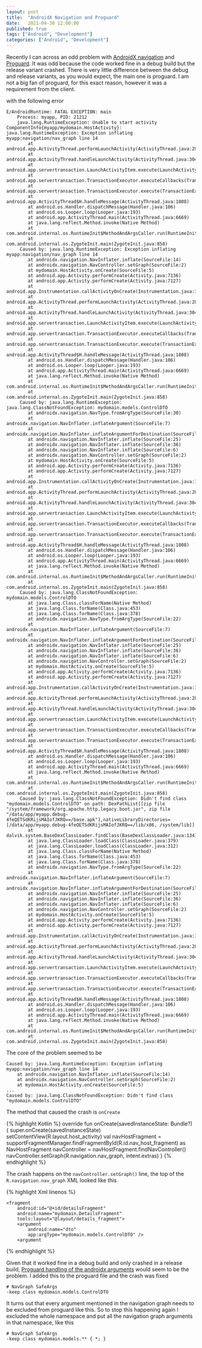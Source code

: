 ```yaml
---
layout: post
title:  "AndroidX Navigation and Proguard"
date:   2021-04-30 12:00:00
published: true
tags: ["Android", "Development"]
categories: ["Android", "Development"]
---
```


Recently I can across an odd problem with [AndroidX navigation][androidx-navigation-url] and [Proguard][proguard-url]. It was odd because the code worked fine in a debug build but the release variant crashed. There is very little difference between the debug and release variants, as you would expect, the main one is proguard. I am not a big fan of proguard, for this exact reason, however it was a requirement from the client.


 with the following error

```
E/AndroidRuntime: FATAL EXCEPTION: main
    Process: myapp, PID: 21212
    java.lang.RuntimeException: Unable to start activity ComponentInfo{myapp/mydomain.HostActivity}: java.lang.RuntimeException: Exception inflating myapp:navigation/nav_graph line 14
        at android.app.ActivityThread.performLaunchActivity(ActivityThread.java:2913)
        at android.app.ActivityThread.handleLaunchActivity(ActivityThread.java:3048)
        at android.app.servertransaction.LaunchActivityItem.execute(LaunchActivityItem.java:78)
        at android.app.servertransaction.TransactionExecutor.executeCallbacks(TransactionExecutor.java:108)
        at android.app.servertransaction.TransactionExecutor.execute(TransactionExecutor.java:68)
        at android.app.ActivityThread$H.handleMessage(ActivityThread.java:1808)
        at android.os.Handler.dispatchMessage(Handler.java:106)
        at android.os.Looper.loop(Looper.java:193)
        at android.app.ActivityThread.main(ActivityThread.java:6669)
        at java.lang.reflect.Method.invoke(Native Method)
        at com.android.internal.os.RuntimeInit$MethodAndArgsCaller.run(RuntimeInit.java:493)
        at com.android.internal.os.ZygoteInit.main(ZygoteInit.java:858)
     Caused by: java.lang.RuntimeException: Exception inflating myapp:navigation/nav_graph line 14
        at androidx.navigation.NavInflater.inflate(SourceFile:14)
        at androidx.navigation.NavController.setGraph(SourceFile:2)
        at mydomain.HostActivity.onCreate(SourceFile:5)
        at android.app.Activity.performCreate(Activity.java:7136)
        at android.app.Activity.performCreate(Activity.java:7127)
        at android.app.Instrumentation.callActivityOnCreate(Instrumentation.java:1271)
        at android.app.ActivityThread.performLaunchActivity(ActivityThread.java:2893)
        at android.app.ActivityThread.handleLaunchActivity(ActivityThread.java:3048) 
        at android.app.servertransaction.LaunchActivityItem.execute(LaunchActivityItem.java:78) 
        at android.app.servertransaction.TransactionExecutor.executeCallbacks(TransactionExecutor.java:108) 
        at android.app.servertransaction.TransactionExecutor.execute(TransactionExecutor.java:68) 
        at android.app.ActivityThread$H.handleMessage(ActivityThread.java:1808) 
        at android.os.Handler.dispatchMessage(Handler.java:106) 
        at android.os.Looper.loop(Looper.java:193) 
        at android.app.ActivityThread.main(ActivityThread.java:6669) 
        at java.lang.reflect.Method.invoke(Native Method) 
        at com.android.internal.os.RuntimeInit$MethodAndArgsCaller.run(RuntimeInit.java:493) 
        at com.android.internal.os.ZygoteInit.main(ZygoteInit.java:858) 
     Caused by: java.lang.RuntimeException: java.lang.ClassNotFoundException: mydomain.models.ControlDTO
        at androidx.navigation.NavType.fromArgType(SourceFile:30)
        at androidx.navigation.NavInflater.inflateArgument(SourceFile:7)
        at androidx.navigation.NavInflater.inflateArgumentForDestination(SourceFile:3)
        at androidx.navigation.NavInflater.inflate(SourceFile:25)
        at androidx.navigation.NavInflater.inflate(SourceFile:36)
        at androidx.navigation.NavInflater.inflate(SourceFile:6)
        at androidx.navigation.NavController.setGraph(SourceFile:2) 
        at mydomain.HostActivity.onCreate(SourceFile:5) 
        at android.app.Activity.performCreate(Activity.java:7136) 
        at android.app.Activity.performCreate(Activity.java:7127) 
        at android.app.Instrumentation.callActivityOnCreate(Instrumentation.java:1271) 
        at android.app.ActivityThread.performLaunchActivity(ActivityThread.java:2893) 
        at android.app.ActivityThread.handleLaunchActivity(ActivityThread.java:3048) 
        at android.app.servertransaction.LaunchActivityItem.execute(LaunchActivityItem.java:78) 
        at android.app.servertransaction.TransactionExecutor.executeCallbacks(TransactionExecutor.java:108) 
        at android.app.servertransaction.TransactionExecutor.execute(TransactionExecutor.java:68) 
        at android.app.ActivityThread$H.handleMessage(ActivityThread.java:1808) 
        at android.os.Handler.dispatchMessage(Handler.java:106) 
        at android.os.Looper.loop(Looper.java:193) 
        at android.app.ActivityThread.main(ActivityThread.java:6669) 
        at java.lang.reflect.Method.invoke(Native Method) 
        at com.android.internal.os.RuntimeInit$MethodAndArgsCaller.run(RuntimeInit.java:493) 
        at com.android.internal.os.ZygoteInit.main(ZygoteInit.java:858) 
     Caused by: java.lang.ClassNotFoundException: mydomain.models.ControlDTO
        at java.lang.Class.classForName(Native Method)
        at java.lang.Class.forName(Class.java:453)
        at java.lang.Class.forName(Class.java:378)
        at androidx.navigation.NavType.fromArgType(SourceFile:22)
        at androidx.navigation.NavInflater.inflateArgument(SourceFile:7) 
        at androidx.navigation.NavInflater.inflateArgumentForDestination(SourceFile:3) 
        at androidx.navigation.NavInflater.inflate(SourceFile:25) 
        at androidx.navigation.NavInflater.inflate(SourceFile:36) 
        at androidx.navigation.NavInflater.inflate(SourceFile:6) 
        at androidx.navigation.NavController.setGraph(SourceFile:2) 
        at mydomain.HostActivity.onCreate(SourceFile:5) 
        at android.app.Activity.performCreate(Activity.java:7136) 
        at android.app.Activity.performCreate(Activity.java:7127) 
        at android.app.Instrumentation.callActivityOnCreate(Instrumentation.java:1271) 
        at android.app.ActivityThread.performLaunchActivity(ActivityThread.java:2893) 
        at android.app.ActivityThread.handleLaunchActivity(ActivityThread.java:3048) 
        at android.app.servertransaction.LaunchActivityItem.execute(LaunchActivityItem.java:78) 
        at android.app.servertransaction.TransactionExecutor.executeCallbacks(TransactionExecutor.java:108) 
        at android.app.servertransaction.TransactionExecutor.execute(TransactionExecutor.java:68) 
        at android.app.ActivityThread$H.handleMessage(ActivityThread.java:1808) 
        at android.os.Handler.dispatchMessage(Handler.java:106) 
        at android.os.Looper.loop(Looper.java:193) 
        at android.app.ActivityThread.main(ActivityThread.java:6669) 
        at java.lang.reflect.Method.invoke(Native Method) 
        at com.android.internal.os.RuntimeInit$MethodAndArgsCaller.run(RuntimeInit.java:493) 
        at com.android.internal.os.ZygoteInit.main(ZygoteInit.java:858) 
     Caused by: java.lang.ClassNotFoundException: Didn't find class "mydomain.models.ControlDTO" on path: DexPathList[[zip file "/system/framework/org.apache.http.legacy.boot.jar", zip file "/data/app/myapp.debug-4feQETSdKRijsMAIofJKRQ==/base.apk"],nativeLibraryDirectories=[/data/app/myapp.debug-4feQETSdKRijsMAIofJKRQ==/lib/x86, /system/lib]]
        at dalvik.system.BaseDexClassLoader.findClass(BaseDexClassLoader.java:134)
        at java.lang.ClassLoader.loadClass(ClassLoader.java:379)
        at java.lang.ClassLoader.loadClass(ClassLoader.java:312)
        at java.lang.Class.classForName(Native Method) 
        at java.lang.Class.forName(Class.java:453) 
        at java.lang.Class.forName(Class.java:378) 
        at androidx.navigation.NavType.fromArgType(SourceFile:22) 
        at androidx.navigation.NavInflater.inflateArgument(SourceFile:7) 
        at androidx.navigation.NavInflater.inflateArgumentForDestination(SourceFile:3) 
        at androidx.navigation.NavInflater.inflate(SourceFile:25) 
        at androidx.navigation.NavInflater.inflate(SourceFile:36) 
        at androidx.navigation.NavInflater.inflate(SourceFile:6) 
        at androidx.navigation.NavController.setGraph(SourceFile:2) 
        at mydomain.HostActivity.onCreate(SourceFile:5) 
        at android.app.Activity.performCreate(Activity.java:7136) 
        at android.app.Activity.performCreate(Activity.java:7127) 
        at android.app.Instrumentation.callActivityOnCreate(Instrumentation.java:1271) 
        at android.app.ActivityThread.performLaunchActivity(ActivityThread.java:2893) 
        at android.app.ActivityThread.handleLaunchActivity(ActivityThread.java:3048) 
        at android.app.servertransaction.LaunchActivityItem.execute(LaunchActivityItem.java:78) 
        at android.app.servertransaction.TransactionExecutor.executeCallbacks(TransactionExecutor.java:108) 
        at android.app.servertransaction.TransactionExecutor.execute(TransactionExecutor.java:68) 
        at android.app.ActivityThread$H.handleMessage(ActivityThread.java:1808) 
        at android.os.Handler.dispatchMessage(Handler.java:106) 
        at android.os.Looper.loop(Looper.java:193) 
        at android.app.ActivityThread.main(ActivityThread.java:6669) 
        at java.lang.reflect.Method.invoke(Native Method) 
        at com.android.internal.os.RuntimeInit$MethodAndArgsCaller.run(RuntimeInit.java:493) 
        at com.android.internal.os.ZygoteInit.main(ZygoteInit.java:858) 
```

The core of the problem seemed to be

```
Caused by: java.lang.RuntimeException: Exception inflating myapp:navigation/nav_graph line 14
    at androidx.navigation.NavInflater.inflate(SourceFile:14)
    at androidx.navigation.NavController.setGraph(SourceFile:2)
    at mydomain.HostActivity.onCreate(SourceFile:5)
...
Caused by: java.lang.ClassNotFoundException: Didn't find class "mydomain.models.ControlDTO"
```

The method that caused the crash is `onCreate`

{% highlight Kotlin %}
    override fun onCreate(savedInstanceState: Bundle?) {
        super.onCreate(savedInstanceState)
        setContentView(R.layout.host_activity)
        val navHostFragment = supportFragmentManager.findFragmentById(R.id.nav_host_fragment) as NavHostFragment
        navController = navHostFragment.findNavController()
        navController.setGraph(R.navigation.nav_graph, intent.extras)
    }
{% endhighlight %}

The crash happens on the `navController.setGraph()` line, the top of the `R.navigation.nav_graph` XML looked like this

{% highlight Xml linenos %}
<?xml version="1.0" encoding="utf-8"?>
<navigation xmlns:android="http://schemas.android.com/apk/res/android"
    xmlns:app="http://schemas.android.com/apk/res-auto"
    xmlns:tools="http://schemas.android.com/tools"
    android:id="@+id/nav_graph"
    app:startDestination="@id/detailsFragment">

    <fragment
        android:id="@+id/detailsFragment"
        android:name="mydomain.DetailsFragment"
        tools:layout="@layout/details_fragment">
        <argument
            android:name="dto"
            app:argType="mydomain.models.ControlDTO" />
        <argument
{% endhighlight %}

Given that it worked fine in a debug build and only crashed in a release build, [Proguard handling of the androidx arguments][androidx-arguments-url] would seem to be the problem. I added this to the proguard file and the crash was fixed

```
# NavGraph SafeArgs
-keep class mydomain.models.ControlDTO
```

It turns out that every argument mentioned in the navigation graph needs to be excluded from proguard like this. So to stop this happening again I excluded the whole namespace and put all the navigation graph arguments in that namespace, like this

```
# NavGraph SafeArgs
-keep class mydomain.models.** { *; }
```




[androidx-navigation-url]:			https://developer.android.com/guide/navigation/navigation-getting-started
[proguard-url]:                     https://www.guardsquare.com/proguard
[androidx-arguments-url]:           https://developer.android.com/guide/navigation/navigation-pass-data


